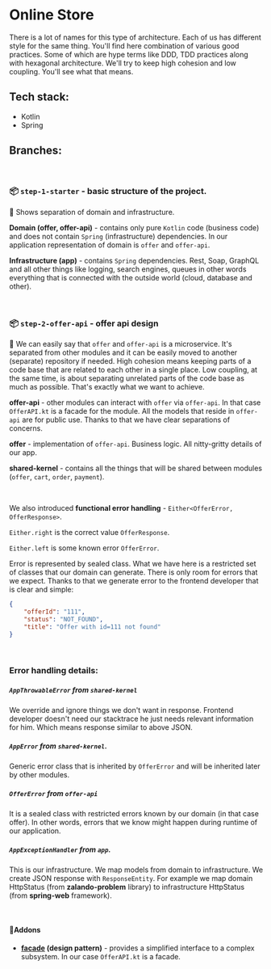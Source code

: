 # Online Store 

There is a lot of names for this type of architecture. Each of us has different style for the same thing. You'll find here  combination of various good practices. Some of which are hype terms like DDD, TDD practices along with hexagonal architecture. We'll try to keep high cohesion and low coupling. You'll see what that means.

## Tech stack: 
- Kotlin
- Spring

## Branches:

<br>

### 📦 `step-1-starter` - basic structure of the project. 

📜 Shows separation of domain and infrastructure. 

**Domain (offer, offer-api)** - contains only pure `Kotlin` code (business code) and does not contain `Spring` (infrastructure) dependencies. In our application representation of domain is `offer` and `offer-api`.

**Infrastructure (app)** - contains `Spring` dependencies. Rest, Soap, GraphQL and all other things like logging, search engines, queues in other words everything that is connected with the outside world (cloud, database and other).

<br>

### 📦 `step-2-offer-api` - offer api design

📜 We can easily say that `offer` and `offer-api` is a microservice. It's separated from other modules and it can be easily moved to another (separate) repository if needed. High cohesion means keeping parts of a code base that are related to each other in a single place. Low coupling, at the same time, is about separating unrelated parts of the code base as much as possible. That's exactly what we want to achieve.

**offer-api** - other modules can interact with `offer` via `offer-api`. In that case `OfferAPI.kt` is a facade for the module. All the models that reside in `offer-api` are for public use. Thanks to that we have clear separations of concerns.

**offer** - implementation of `offer-api`. Business logic. All nitty-gritty details of our app.

**shared-kernel** - contains all the things that will be shared between modules (`offer`, `cart`, `order`, `payment`).

<br>

We also introduced **functional error handling** - `Either<OfferError, OfferResponse>`. 

`Either.right` is the correct value `OfferResponse`. 

`Either.left` is some known error `OfferError`.

Error is represented by sealed class. What we have here is a restricted set of classes that our domain can generate. There is only room for errors that we expect. Thanks to that we generate error to the frontend developer that is clear and simple: 

```json
{
    "offerId": "111",
    "status": "NOT_FOUND",
    "title": "Offer with id=111 not found"
}
```

<br>

### **Error handling details:**

##### `AppThrowableError` from `shared-kernel`

We override and ignore things we don't want in response. Frontend developer doesn't need our stacktrace he just needs relevant information for him. Which means response similar to above JSON. 

##### `AppError` from `shared-kernel`.

Generic error class that is inherited by `OfferError` and will be inherited later by other modules.

##### `OfferError` from `offer-api`

It is a sealed class with restricted errors known by our domain (in that case offer). In other words, errors that we know might happen during runtime of our application.   

##### `AppExceptionHandler` from `app`.

This is our infrastructure. We map models from domain to infrastructure. We create JSON response with `ResponseEntity`. For example we map domain HttpStatus (from **zalando-problem** library) to infrastructure HttpStatus (from **spring-web** framework).

<br>

#### 🧱Addons
- **[facade](https://github.com/iluwatar/java-design-patterns/tree/master/facade) (design pattern)** - provides a simplified interface to a complex subsystem. In our case `OfferAPI.kt` is a facade.


